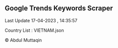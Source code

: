 

## Google Trends Keywords Scraper 
 
Last Update 17-04-2023 , 14:35:57

Country List :
VIETNAM.json



© Abdul Muttaqin 
